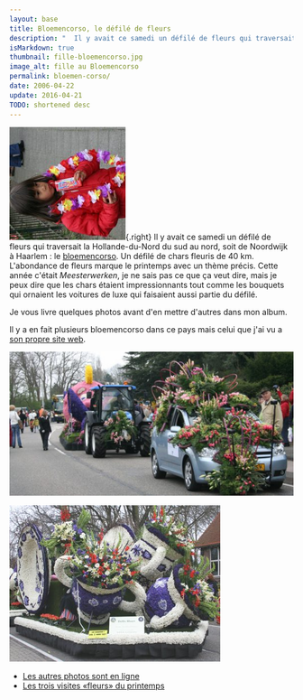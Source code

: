 ```yaml
---
layout: base
title: Bloemencorso, le défilé de fleurs
description: "  Il y avait ce samedi un défilé de fleurs qui traversait la Hollande-du-Nord du sud au nord, soit de Noordwijk à Haarlem : le bloemencorso. Un défilé de c"
isMarkdown: true
thumbnail: fille-bloemencorso.jpg
image_alt: fille au Bloemencorso
permalink: bloemen-corso/
date: 2006-04-22
update: 2016-04-21
TODO: shortened desc 
---
```


![fille au Bloemencorso](fille-bloemencorso.jpg){.right}
Il y avait ce samedi un défilé de fleurs qui traversait la Hollande-du-Nord du sud au nord, soit de Noordwijk à Haarlem : le [bloemencorso](http://www.bloemencorso.info/). Un défilé de chars fleuris de 40 km. L'abondance de fleurs marque le printemps avec un thème précis. Cette année c'était *Meesterwerken*, je ne sais pas ce que ça veut dire, mais je peux dire que les chars étaient impressionnants tout comme les bouquets qui ornaient les voitures de luxe qui faisaient aussi partie du défilé.

Je vous livre quelques photos avant d'en mettre d'autres dans mon album.

Il y a en fait plusieurs bloemencorso dans ce pays mais celui que j'ai vu a [son propre site web](http://www.bloemencorso-bollenstreek.nl/).

![](boemencorso-3924a.jpg)

![](delft-blau-bloemencorso.jpg)

* [Les autres photos sont en ligne](http://meinamsterdam.nl/jonge-bloemencorso)
* [Les trois visites «fleurs» du printemps](/les-fleurs-du-printemps)